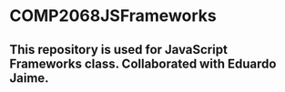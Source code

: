 # COMP2068JSFrameworks
 
## This repository is used for JavaScript Frameworks class. Collaborated with Eduardo Jaime.
